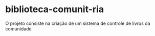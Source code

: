 # biblioteca-comunit-ria
O projeto consiste na criação de um sistema de controle de livros da comunidade
